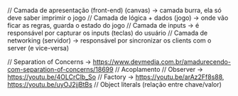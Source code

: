 // Camada de apresentação (front-end) (canvas) -> camada burra, ela só deve saber imprimir o jogo
// Camada de lógica + dados (jogo) -> onde vão ficar as regras, guarda o estado do jogo
// Camada de inputs -> é responsável por capturar os inputs (teclas) do usuário
// Camada de networking (servidor) -> responsável por sincronizar os clients com o server (e vice-versa)

// Separation of Concerns -> https://www.devmedia.com.br/amadurecendo-com-separation-of-concerns/18699
// Acoplamento
// Observer -> https://youtu.be/4OLCrClb_So
// Factory -> https://youtu.be/arAz2Ff8s88, https://youtu.be/uyOJ2jjBtBs
// Object literals (relação entre chave/valor)